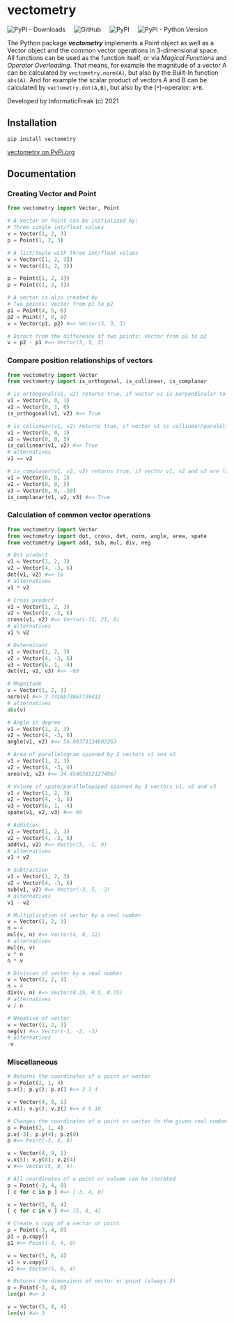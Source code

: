 # vectometry

![PyPI - Downloads](https://img.shields.io/pypi/dm/vectometry)&nbsp;&nbsp;&nbsp;&nbsp;
![GitHub](https://img.shields.io/github/license/informaticfreak/vectometry)&nbsp;&nbsp;&nbsp;&nbsp;
![PyPI](https://img.shields.io/pypi/v/vectometry)&nbsp;&nbsp;&nbsp;&nbsp;
![PyPI - Python Version](https://img.shields.io/pypi/pyversions/vectometry)&nbsp;&nbsp;&nbsp;&nbsp;

The Python package _**vectometry**_ implements a Point object as well as a Vector object and the common vector operations in 3-dimensional space. All functions can be used as the function itself, or via *Magical Functions* and *Operator Overloading*. That means, for example the magnitude of a vector A can be calculated by `vectometry.norm(A)`, but also by the Built-In function `abs(A)`. And for example the scalar product of vectors A and B can be calculated by `vectometry.dot(A,B)`, but also by the (`*`)-operator: `A*B`.

Developed by InformaticFreak (c) 2021

## Installation

```batch
pip install vectometry
```

[vectometry on PyPi.org](https://pypi.org/project/vectometry/)


## Documentation

### Creating Vector and Point

```python
from vectometry import Vector, Point

# A Vector or Point can be initialized by:
# Three single int/float values
v = Vector(1, 2, 3)
p = Point(1, 2, 3)

# A list/tuple with three int/float values
v = Vector([1, 2, 3])
v = Vector((1, 2, 3))

p = Point([1, 2, 3])
p = Point((1, 2, 3))

# A vector is also created by
# Two points: Vector from p1 to p2
p1 = Point(4, 5, 6)
p2 = Point(7, 8, 9)
v = Vector(p1, p2) #=> Vector(3, 3, 3)

# Direct from the difference of two points: Vector from p1 to p2
v = p2 - p1 #=> Vector(3, 3, 3)
```

### Compare position relationships of vectors

```python
from vectometry import Vector
from vectometry import is_orthogonal, is_collinear, is_complanar

# is_orthogonal(v1, v2) returns true, if vector v1 is perpendicular to vector v2
v1 = Vector(0, 0, 1)
v2 = Vector(0, 1, 0)
is_orthogonal(v1, v2) #=> True

# is_collinear(v1, v2) returns true, if vector v1 is collinear/paralell to vector v2
v1 = Vector(0, 0, 1)
v2 = Vector(0, 0, 5)
is_collinear(v1, v2) #=> True
# alternatives
v1 == v2

# is_complanar(v1, v2, v3) returns true, if vector v1, v2 and v3 are located in the same plane
v1 = Vector(0, 0, 1)
v2 = Vector(0, 0, 5)
v3 = Vector(0, 0, -10)
is_complanar(v1, v2, v3) #=> True
```

### Calculation of common vector operations

```python
from vectometry import Vector
from vectometry import dot, cross, det, norm, angle, area, spate
from vectometry import add, sub, mul, div, neg

# Dot product
v1 = Vector(1, 2, 3)
v2 = Vector(4, -3, 6)
dot(v1, v2) #=> 16
# alternatives
v1 * v2

# Cross product
v1 = Vector(1, 2, 3)
v2 = Vector(4, -3, 6)
cross(v1, v2) #=> Vector(-11, 21, 6)
# alternatives
v1 % v2

# Determinant
v1 = Vector(1, 2, 3)
v2 = Vector(4, -3, 6)
v3 = Vector(6, 1, -4)
det(v1, v2, v3) #=> -69

# Magnitude
v = Vector(1, 2, 3)
norm(v) #=> 3.7416573867739413
# alternatives
abs(v)

# Angle in degree
v1 = Vector(1, 2, 3)
v2 = Vector(4, -3, 6)
angle(v1, v2) #=> 56.80373134602263

# Area of parallelogram spanned by 2 vectors v1 and v2
v1 = Vector(1, 2, 3)
v2 = Vector(4, -3, 6)
area(v1, v2) #=> 24.454038521274967

# Volume of spate/parallelepiped spanned by 3 vectors v1, v2 and v3
v1 = Vector(1, 2, 3)
v2 = Vector(4, -3, 6)
v3 = Vector(6, 1, -4)
spate(v1, v2, v3) #=> 69

# Addition
v1 = Vector(1, 2, 3)
v2 = Vector(4, -3, 6)
add(v1, v2) #=> Vector(5, -1, 9)
# alternatives
v1 + v2

# Subtraction
v1 = Vector(1, 2, 3)
v2 = Vector(4, -3, 6)
sub(v1, v2) #=> Vector(-3, 5, -3)
# alternatives
v1 - v2

# Multiplication of vector by a real number
v = Vector(1, 2, 3)
n = 4
mul(v, n) #=> Vector(4, 8, 12)
# alternatives
mul(n, v)
v * n
n * v

# Division of vector by a real number
v = Vector(1, 2, 3)
n = 4
div(v, n) #=> Vector(0.25, 0.5, 0.75)
# alternatives
v / n

# Negative of vector
v = Vector(1, 2, 3)
neg(v) #=> Vector(-1, -2, -3)
# alternatives
-v
```

### Miscellaneous

```python
# Returns the coordinates of a point or vector
p = Point(2, 1, 4)
p.x(); p.y(); p.z() #=> 2 1 4

v = Vector(4, 9, 1)
v.x(); v.y(); v.z() #=> 4 9 10

# Changes the coordinates of a point or vector to the given real number
p = Point(2, 1, 4)
p.x(-3); p.y(4); p.z(0)
p #=> Point(-3, 4, 0)

v = Vector(4, 9, 1)
v.x(5); v.y(8); v.z(4)
v #=> Vector(5, 8, 4)

# All coordinates of a point or volume can be iterated
p = Point(-3, 4, 0)
[ c for c in p ] #=> [-3, 4, 0]

v = Vector(5, 8, 4)
[ c for c in v ] #=> [5, 8, 4]

# Create a copy of a vector or point
p = Point(-3, 4, 0)
p1 = p.copy()
p1 #=> Point(-3, 4, 0)

v = Vector(5, 8, 4)
v1 = v.copy()
v1 #=> Vector(5, 8, 4)

# Returns the dimensions of vector or point (always 3)
p = Point(-3, 4, 0)
len(p) #=> 3

v = Vector(5, 8, 4)
len(v) #=> 3
```
